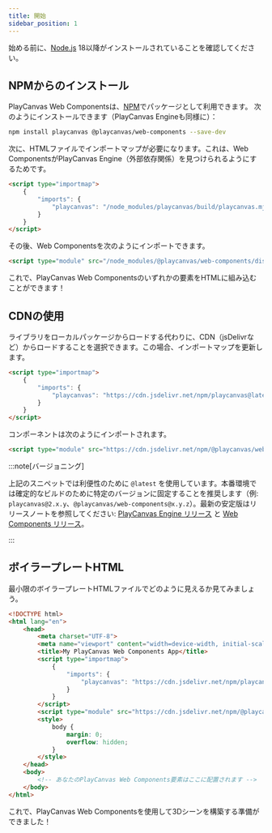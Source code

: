 ```yaml
---
title: 開始
sidebar_position: 1
---
```


始める前に、[Node.js](https://nodejs.org/) 18以降がインストールされていることを確認してください。

## NPMからのインストール

PlayCanvas Web Componentsは、[NPM](https://www.npmjs.com/package/@playcanvas/web-components)でパッケージとして利用できます。
次のようにインストールできます（PlayCanvas Engineも同様に）：

```bash
npm install playcanvas @playcanvas/web-components --save-dev
```

次に、HTMLファイルでインポートマップが必要になります。これは、Web ComponentsがPlayCanvas Engine（外部依存関係）を見つけられるようにするためです。

```html
<script type="importmap">
    {
        "imports": {
            "playcanvas": "/node_modules/playcanvas/build/playcanvas.mjs"
        }
    }
</script>
```

その後、Web Componentsを次のようにインポートできます。

```html
<script type="module" src="/node_modules/@playcanvas/web-components/dist/pwc.mjs"></script>
```

これで、PlayCanvas Web Componentsのいずれかの要素をHTMLに組み込むことができます！

## CDNの使用

ライブラリをローカルパッケージからロードする代わりに、CDN（jsDelivrなど）からロードすることを選択できます。この場合、インポートマップを更新します。

```html
<script type="importmap">
    {
        "imports": {
            "playcanvas": "https://cdn.jsdelivr.net/npm/playcanvas@latest/build/playcanvas.mjs"
        }
    }
</script>
```

コンポーネントは次のようにインポートされます。

```html
<script type="module" src="https://cdn.jsdelivr.net/npm/@playcanvas/web-components@latest/dist/pwc.mjs"></script>
```

:::note[バージョニング]

上記のスニペットでは利便性のために `@latest` を使用しています。本番環境では確定的なビルドのために特定のバージョンに固定することを推奨します（例: `playcanvas@2.x.y`、`@playcanvas/web-components@x.y.z`）。最新の安定版はリリースノートを参照してください: [PlayCanvas Engine リリース](https://github.com/playcanvas/engine/releases) と [Web Components リリース](https://github.com/playcanvas/web-components/releases)。

:::

## ボイラープレートHTML

最小限のボイラープレートHTMLファイルでどのように見えるか見てみましょう。

```html
<!DOCTYPE html>
<html lang="en">
    <head>
        <meta charset="UTF-8">
        <meta name="viewport" content="width=device-width, initial-scale=1.0, maximum-scale=1.0, user-scalable=no">
        <title>My PlayCanvas Web Components App</title>
        <script type="importmap">
            {
                "imports": {
                    "playcanvas": "https://cdn.jsdelivr.net/npm/playcanvas@latest/build/playcanvas.mjs"
                }
            }
        </script>
        <script type="module" src="https://cdn.jsdelivr.net/npm/@playcanvas/web-components@latest/dist/pwc.mjs"></script>
        <style>
            body {
                margin: 0;
                overflow: hidden;
            }
        </style>
    </head>
    <body>
        <!-- あなたのPlayCanvas Web Components要素はここに配置されます -->
    </body>
</html>
```

これで、PlayCanvas Web Componentsを使用して3Dシーンを構築する準備ができました！
